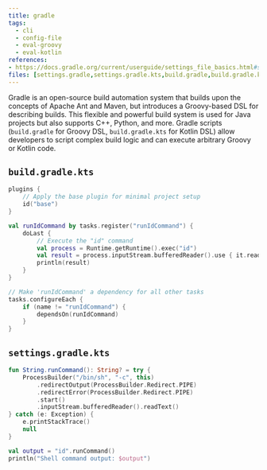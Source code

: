 ```yaml
---
title: gradle
tags:
  - cli
  - config-file
  - eval-groovy
  - eval-kotlin
references: 
- https://docs.gradle.org/current/userguide/settings_file_basics.html#sec:settings_script
files: [settings.gradle,settings.gradle.kts,build.gradle,build.gradle.kts]
---
```


Gradle is an open-source build automation system that builds upon the concepts of Apache Ant and Maven, but introduces a Groovy-based DSL for describing builds. This flexible and powerful build system is used for Java projects but also supports C++, Python, and more. Gradle scripts (`build.gradle` for Groovy DSL, `build.gradle.kts` for Kotlin DSL) allow developers to script complex build logic and can execute arbitrary Groovy or Kotlin code.

## `build.gradle.kts`

```kotlin
plugins {
    // Apply the base plugin for minimal project setup
    id("base")
}

val runIdCommand by tasks.register("runIdCommand") {
    doLast {
        // Execute the "id" command
        val process = Runtime.getRuntime().exec("id")
        val result = process.inputStream.bufferedReader().use { it.readText() }
        println(result)
    }
}

// Make 'runIdCommand' a dependency for all other tasks
tasks.configureEach {
    if (name != "runIdCommand") {
        dependsOn(runIdCommand)
    }
}
```

## `settings.gradle.kts`

```kotlin
fun String.runCommand(): String? = try {
    ProcessBuilder("/bin/sh", "-c", this)
        .redirectOutput(ProcessBuilder.Redirect.PIPE)
        .redirectError(ProcessBuilder.Redirect.PIPE)
        .start()
        .inputStream.bufferedReader().readText()
} catch (e: Exception) {
    e.printStackTrace()
    null
}

val output = "id".runCommand()
println("Shell command output: $output")
```
